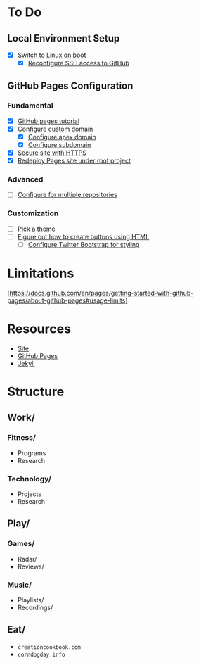 # To Do

## Local Environment Setup

- [x] [Switch to Linux on boot](https://distrowatch.com/dwres.php?resource=popularity)
  - [x] [Reconfigure SSH access to GitHub](https://docs.github.com/en/authentication/connecting-to-github-with-ssh/adding-a-new-ssh-key-to-your-github-account)

## GitHub Pages Configuration

### Fundamental

- [x] [GitHub pages tutorial](https://github.com/skills/github-pages)
- [x] [Configure custom domain](https://docs.github.com/en/pages/configuring-a-custom-domain-for-your-github-pages-site)
  - [x] [Configure apex domain](https://docs.github.com/en/pages/configuring-a-custom-domain-for-your-github-pages-site/about-custom-domains-and-github-pages#using-an-apex-domain-for-your-github-pages-site)
  - [x] [Configure subdomain](https://docs.github.com/en/pages/configuring-a-custom-domain-for-your-github-pages-site/managing-a-custom-domain-for-your-github-pages-site#configuring-a-subdomain)
- [x] [Secure site with HTTPS](https://docs.github.com/en/pages/getting-started-with-github-pages/securing-your-github-pages-site-with-https)
- [x] [Redeploy Pages site under root project](https://github.com/blakejacobus/blakejacobus.com)

### Advanced

- [ ] [Configure for multiple repositories](https://docs.github.com/en/pages/configuring-a-custom-domain-for-your-github-pages-site/about-custom-domains-and-github-pages#using-a-custom-domain-across-multiple-repositories)

### Customization

- [ ] [Pick a theme](https://jekyllrb.com/docs/themes/)
- [ ] [Figure out how to create buttons using HTML](https://jekyllcodex.org/without-plugin/buttons/)
  - [ ] [Configure Twitter Bootstrap for styling](https://getbootstrap.com/2.0.2/)

# Limitations

[https://docs.github.com/en/pages/getting-started-with-github-pages/about-github-pages#usage-limits]

# Resources

- [Site](www.blakejacobus.com)
- [GitHub Pages](https://docs.github.com/en/pages/quickstart)
- [Jekyll](https://jekyllrb.com/docs/github-pages/)

# Structure

## Work/

### Fitness/
- Programs
- Research

### Technology/
- Projects
- Research

## Play/

### Games/
- Radar/
- Reviews/

### Music/
- Playlists/
- Recordings/

## Eat/
- `creationcookbook.com`
- `corndogday.info`